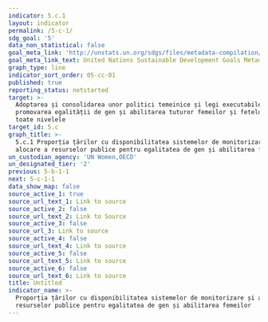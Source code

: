 ```yaml
---
indicator: 5.c.1
layout: indicator
permalink: /5-c-1/
sdg_goal: '5'
data_non_statistical: false
goal_meta_link: 'http://unstats.un.org/sdgs/files/metadata-compilation/Metadata-Goal-5.pdf'
goal_meta_link_text: United Nations Sustainable Development Goals Metadata (pdf 634kB)
graph_type: line
indicator_sort_order: 05-cc-01
published: true
reporting_status: notstarted
target: >-
  Adoptarea și consolidarea unor politici temeinice și legi executabile pentru
  promovarea egalității de gen și abilitarea tuturor femeilor și fetelor la
  toate nivelele
target_id: 5.c
graph_title: >-
  5.c.1 Proporția țărilor cu disponibilitatea sistemelor de monitorizare și
  alocare a resurselor publice pentru egalitatea de gen și abilitarea femeilor
un_custodian_agency: 'UN Women,OECD'
un_designated_tier: '2'
previous: 5-b-1-1
next: 5-c-1-1
data_show_map: false
source_active_1: true
source_url_text_1: Link to source
source_active_2: false
source_url_text_2: Link to Source
source_active_3: false
source_url_3: Link to source
source_active_4: false
source_url_text_4: Link to source
source_active_5: false
source_url_text_5: Link to source
source_active_6: false
source_url_text_6: Link to source
title: Untitled
indicator_name: >-
  Proporția țărilor cu disponibilitatea sistemelor de monitorizare și alocare a
  resurselor publice pentru egalitatea de gen și abilitarea femeilor
---
```

